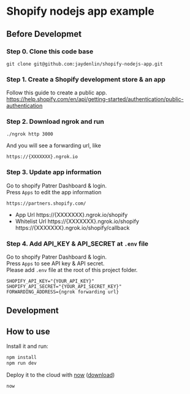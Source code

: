 # Shopify nodejs app example

## Before Developmet

### Step 0. Clone this code base
```
git clone git@github.com:jaydenlin/shopify-nodejs-app.git
```
### Step 1. Create a Shopify development store & an app
Follow this guide to create a public app.
https://help.shopify.com/en/api/getting-started/authentication/public-authentication

### Step 2. Download ngrok and run
```
./ngrok http 3000
```
And you will see a forwarding url, like
```
https://{XXXXXXX}.ngrok.io
```

### Step 3. Update app information
Go to shopify Patrer Dashboard & login.  
Press `Apps` to edit the app information
```
https://partners.shopify.com/
```
* App Url
https://{XXXXXXX}.ngrok.io/shopify
* Whitelist Url
https://{XXXXXXX}.ngrok.io/shopify 
https://{XXXXXXX}.ngrok.io/shopify/callback

### Step 4. Add API_KEY & API_SECRET at `.env` file
Go to shopify Patrer Dashboard & login.  
Press `Apps` to see API key & API secret.  
Please add `.env` file at the root of this project folder.  
```
SHOPIFY_API_KEY="{YOUR_API_KEY}"
SHOPIFY_API_SECRET="{YOUR_API_SECRET_KEY}"
FORWARDING_ADDRESS={ngrok forwarding url}
```

## Development

## How to use

Install it and run:

```bash
npm install
npm run dev
```

Deploy it to the cloud with [now](https://zeit.co/now) ([download](https://zeit.co/download))

```bash
now
```
